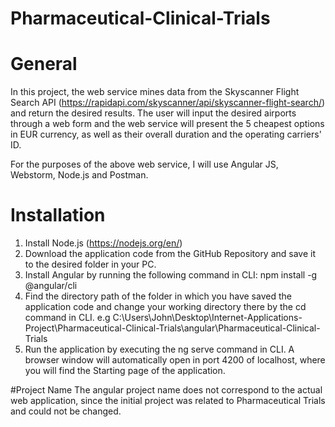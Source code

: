 # Pharmaceutical-Clinical-Trials

# General
In this project, the web service mines data from the Skyscanner Flight Search API (https://rapidapi.com/skyscanner/api/skyscanner-flight-search/) and return the desired results. The user will input the desired airports through a web form and the web service will present the 5 cheapest options in EUR currency, as well as their overall duration and the operating carriers' ID.

For the purposes of the above web service, I will use Angular JS, Webstorm, Node.js and Postman.

# Installation
1) Install Node.js (https://nodejs.org/en/)
2) Download the application code from the GitHub Repository and save it to the desired folder in your PC.
3) Install Angular by running the following command in CLI: npm install -g @angular/cli
4) Find the directory path of the folder in which you have saved the application code and change your working directory there by the cd command in CLI.
   e.g C:\Users\John\Desktop\Internet-Applications-Project\Pharmaceutical-Clinical-Trials\angular\Pharmaceutical-Clinical-Trials
5) Run the application by executing the ng serve command in CLI. A browser window will automatically open in port 4200 of localhost, where you will find the Starting page of the application.

#Project Name
The angular project name does not correspond to the actual web application, since the initial project was related to Pharmaceutical Trials and could not be changed.
